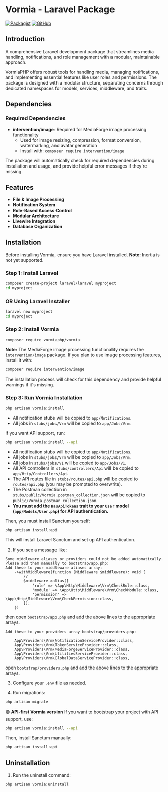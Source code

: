 # Vormia - Laravel Package

[![Packagist](https://img.shields.io/packagist/v/vormiaphp/vormia.svg)](https://packagist.org/packages/vormiaphp/vormia)
[![GitHub](https://img.shields.io/github/stars/vormiaphp/vormia.svg)](https://github.com/vormiaphp/vormia)

## Introduction

A comprehensive Laravel development package that streamlines media handling, notifications, and role management with a modular, maintainable approach.

VormiaPHP offers robust tools for handling media, managing notifications, and implementing essential features like user roles and permissions. The package is designed with a modular structure, separating concerns through dedicated namespaces for models, services, middleware, and traits.

## Dependencies

### Required Dependencies

- **intervention/image**: Required for MediaForge image processing functionality
  - Used for image resizing, compression, format conversion, watermarking, and avatar generation
  - Install with: `composer require intervention/image`

The package will automatically check for required dependencies during installation and usage, and provide helpful error messages if they're missing.

## Features

- **File & Image Processing**
- **Notification System**
- **Role-Based Access Control**
- **Modular Architecture**
- **Livewire Integration**
- **Database Organization**

## Installation

Before installing Vormia, ensure you have Laravel installed. **Note:** Inertia is not yet supported.

### Step 1: Install Laravel

```sh
composer create-project laravel/laravel myproject
cd myproject
```

### OR Using Laravel Installer

```sh
laravel new myproject
cd myproject
```

### Step 2: Install Vormia

```sh
composer require vormiaphp/vormia
```

**Note:** The MediaForge image processing functionality requires the `intervention/image` package. If you plan to use image processing features, install it with:

```sh
composer require intervention/image
```

The installation process will check for this dependency and provide helpful warnings if it's missing.

### Step 3: Run Vormia Installation

```sh
php artisan vormia:install
```

- All notification stubs will be copied to `app/Notifications`.
- All jobs in `stubs/jobs/Vrm` will be copied to `app/Jobs/Vrm`.

If you want API support, run:

```sh
php artisan vormia:install --api
```

- All notification stubs will be copied to `app/Notifications`.
- All jobs in `stubs/jobs/Vrm` will be copied to `app/Jobs/Vrm`.
- All jobs in `stubs/jobs/V1` will be copied to `app/Jobs/V1`.
- All API controllers in `stubs/controllers/Api` will be copied to `app/Http/Controllers/Api`.
- The API routes file in `stubs/routes/api.php` will be copied to `routes/api.php` (you may be prompted to overwrite).
- The Postman collection in `stubs/public/Vormia.postman_collection.json` will be copied to `public/Vormia.postman_collection.json`.
- **You must add the `HasApiTokens` trait to your `User` model (`app/Models/User.php`) for API authentication.**

Then, you must install Sanctum yourself:

```sh
php artisan install:api
```

This will install Laravel Sanctum and set up API authentication.

2. If you see a message like:

```
Some middleware aliases or providers could not be added automatically. Please add them manually to bootstrap/app.php:
Add these to your middleware aliases array:
    ->withMiddleware(function (Middleware $middleware): void {
        //
        $middleware->alias([
            'role' => \App\Http\Middleware\Vrm\CheckRole::class,
            'module' => \App\Http\Middleware\Vrm\CheckModule::class,
            'permission' => \App\Http\Middleware\Vrm\CheckPermission::class,
        ]);
    })
```

then open `bootstrap/app.php` and add the above lines to the appropriate arrays.

```
Add these to your providers array bootstrap/providers.php:

    App\Providers\Vrm\NotificationServiceProvider::class,
    App\Providers\Vrm\TokenServiceProvider::class,
    App\Providers\Vrm\MediaForgeServiceProvider::class,
    App\Providers\Vrm\UtilitiesServiceProvider::class,
    App\Providers\Vrm\GlobalDataServiceProvider::class,
```

open `bootstrap/providers.php` and add the above lines to the appropriate arrays.

3. Configure your `.env` file as needed.

4. Run migrations:

```
php artisan migrate
```

🟢 **API-first Vormia version**
If you want to bootstrap your project with API support, use:

```sh
php artisan vormia:install --api
```

Then, install Sanctum manually:

```sh
php artisan install:api
```

## Uninstallation

1. Run the uninstall command:

```
php artisan vormia:uninstall
```
